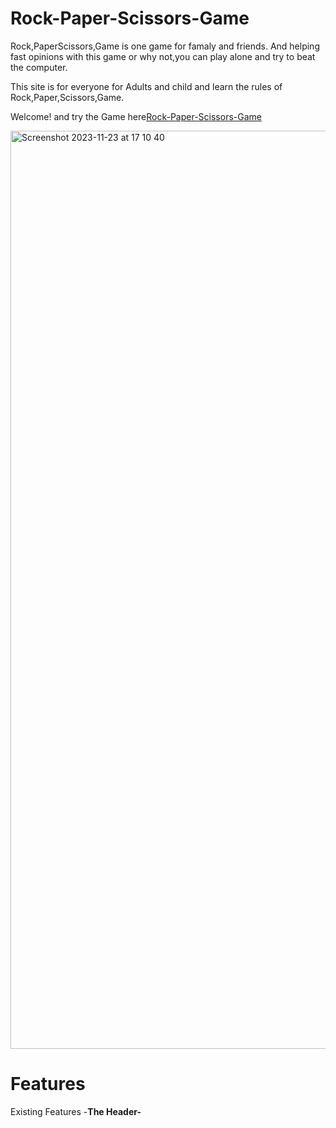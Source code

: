 # Rock-Paper-Scissors-Game
Rock,PaperScissors,Game is one game for famaly and friends. And helping fast opinions with this game or why not,you can play alone and try to beat the computer.

This site is for everyone for Adults and child and learn the rules of Rock,Paper,Scissors,Game.

Welcome! and try the Game here[Rock-Paper-Scissors-Game](https://giacoren6.github.io/Rock-Paper-Scissors-Game/)

<img width="1469" alt="Screenshot 2023-11-23 at 17 10 40" src="https://github.com/giacoren6/Rock-Paper-Scissors-Game/assets/142323106/62cb8268-a88d-4b0f-b3b5-776f45bf7488">

# Features
Existing Features
-__The Header-__




